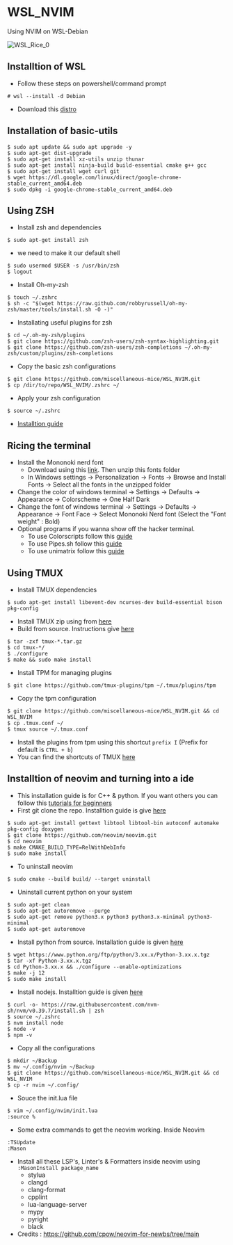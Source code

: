 # WSL_NVIM
Using NVIM on WSL-Debian

![WSL_Rice_0](https://github.com/miscellaneous-mice/WSL_NVIM/assets/79500624/acc12c67-d56a-40f7-8ab3-9f65dd466e7d)

## Installtion of WSL
- Follow these steps on powershell/command prompt
```
# wsl --install -d Debian
```
- Download this [distro](https://apps.microsoft.com/detail/9MSVKQC78PK6?hl=en-US&gl=US)

## Installation of basic-utils
```
$ sudo apt update && sudo apt upgrade -y
$ sudo apt-get dist-upgrade
$ sudo apt-get install xz-utils unzip thunar
$ sudo apt-get install ninja-build build-essential cmake g++ gcc
$ sudo apt-get install wget curl git
$ wget https://dl.google.com/linux/direct/google-chrome-stable_current_amd64.deb
$ sudo dpkg -i google-chrome-stable_current_amd64.deb
```

## Using ZSH
- Install zsh and dependencies
```
$ sudo apt-get install zsh
```
- we need to make it our default shell
```
$ sudo usermod $USER -s /usr/bin/zsh
$ logout
```
- Install Oh-my-zsh
```
$ touch ~/.zshrc
$ sh -c "$(wget https://raw.github.com/robbyrussell/oh-my-zsh/master/tools/install.sh -O -)"
```
- Installating useful plugins for zsh
```
$ cd ~/.oh-my-zsh/plugins
$ git clone https://github.com/zsh-users/zsh-syntax-highlighting.git
$ git clone https://github.com/zsh-users/zsh-completions ~/.oh-my-zsh/custom/plugins/zsh-completions
```
- Copy the basic zsh configurations
```
$ git clone https://github.com/miscellaneous-mice/WSL_NVIM.git
$ cp /dir/to/repo/WSL_NVIM/.zshrc ~/
```
- Apply your zsh configuration
```
$ source ~/.zshrc
```
- [Installtion guide](https://computingforgeeks.com/how-to-install-and-configure-zsh-shell-on-linux/?expand_article=1)

## Ricing the terminal
- Install the Mononoki nerd font
  - Download using this [link](https://github.com/ryanoasis/nerd-fonts/releases/download/v3.1.1/Mononoki.zip). Then unzip this fonts folder
  - In Windows settings -> Personalization -> Fonts -> Browse and Install Fonts -> Select all the fonts in the unzipped folder
- Change the color of windows terminal -> Settings -> Defaults -> Appearance -> Colorscheme -> One Half Dark
- Change the font of windows terminal -> Settings -> Defaults -> Appearance -> Font Face -> Select Mononoki Nerd font (Select the "Font weight" : Bold)
- Optional programs if you wanna show off the hacker terminal.
  - To use Colorscripts follow this [guide](https://gitlab.com/dwt1/shell-color-scripts)
  - To use Pipes.sh follow this [guide](https://github.com/pipeseroni/pipes.sh#contents)
  - To use unimatrix follow this [guide](https://github.com/will8211/unimatrix)

## Using TMUX
- Install TMUX dependencies
```
$ sudo apt-get install libevent-dev ncurses-dev build-essential bison pkg-config
```
- Install TMUX zip using from [here](https://github.com/tmux/tmux/releases)
- Build from source. Instructions give [here](https://github.com/tmux/tmux/wiki/Installing)
```
$ tar -zxf tmux-*.tar.gz
$ cd tmux-*/
$ ./configure
$ make && sudo make install
```
- Install TPM for managing plugins
```
$ git clone https://github.com/tmux-plugins/tpm ~/.tmux/plugins/tpm
```
- Copy the tpm configuration
```
$ git clone https://github.com/miscellaneous-mice/WSL_NVIM.git && cd WSL_NVIM
$ cp .tmux.conf ~/
$ tmux source ~/.tmux.conf
```
- Install the plugins from tpm using this shortcut ```prefix I``` (Prefix for default is ```CTRL + b```)
- You can find the shortcuts of TMUX [here](https://www.redhat.com/sysadmin/introduction-tmux-linux)

## Installtion of neovim and turning into a ide
- This installation guide is for C++ & python. If you want others you can follow this [tutorials for beginners](https://www.youtube.com/playlist?list=PLsz00TDipIffreIaUNk64KxTIkQaGguqn)
- First git clone the repo. Installtion guide is give [here](https://github.com/neovim/neovim/blob/master/INSTALL.md#install-from-source)
```
$ sudo apt-get install gettext libtool libtool-bin autoconf automake pkg-config doxygen
$ git clone https://github.com/neovim/neovim.git
$ cd neovim
$ make CMAKE_BUILD_TYPE=RelWithDebInfo
$ sudo make install
```
- To uninstall neovim
```
$ sudo cmake --build build/ --target uninstall
```
- Uninstall current python on your system
```
$ sudo apt-get clean
$ sudo apt-get autoremove --purge
$ sudo apt-get remove python3.x python3 python3.x-minimal python3-minimal
$ sudo apt-get autoremove
```
- Install python from source. Installation guide is given [here](https://itslinuxfoss.com/how-to-install-python-on-debian-12/)
```
$ wget https://www.python.org/ftp/python/3.xx.x/Python-3.xx.x.tgz
$ tar -xf Python-3.xx.x.tgz
$ cd Python-3.xx.x && ./configure --enable-optimizations
$ make -j 12
$ sudo make install
```
- Install nodejs. Installtion guide is given [here](https://www.rosehosting.com/blog/how-to-install-node-js-and-npm-on-debian-11/)
```
$ curl -o- https://raw.githubusercontent.com/nvm-sh/nvm/v0.39.7/install.sh | zsh
$ source ~/.zshrc
$ nvm install node
$ node -v
$ npm -v
```
- Copy all the configurations
```
$ mkdir ~/Backup
$ mv ~/.config/nvim ~/Backup
$ git clone https://github.com/miscellaneous-mice/WSL_NVIM.git && cd WSL_NVIM
$ cp -r nvim ~/.config/
```
- Souce the init.lua file
```
$ vim ~/.config/nvim/init.lua
:source %
```
- Some extra commands to get the neovim working. Inside Neovim
```
:TSUpdate
:Mason
```
- Install all these LSP's, Linter's & Formatters inside neovim using ```:MasonInstall package_name```
  - stylua
  - clangd
  - clang-format
  - cpplint
  - lua-language-server
  - mypy
  - pyright
  - black
- Credits : https://github.com/cpow/neovim-for-newbs/tree/main
